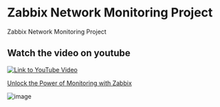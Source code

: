 # Zabbix Network Monitoring Project
Zabbix Network Monitoring Project

## Watch the video on youtube
[![Link to YouTube Video](https://img.youtube.com/vi/g3N7bcDuzYU/0.jpg)](https://www.youtube.com/watch?v=g3N7bcDuzYU)

[Unlock the Power of Monitoring with Zabbix](https://www.linkedin.com/posts/kenneth-nweke-4a9456185_unlock-the-power-of-monitoring-with-zabbix-activity-7222518512160772097-0cDa?utm_source=share&utm_medium=member_desktop)





![image](https://github.com/user-attachments/assets/5b73ad30-ae1c-46b3-afe6-0b9cf2e9a7cf)



















